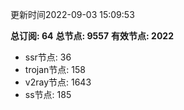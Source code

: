 更新时间2022-09-03 15:09:53

**总订阅: 64**
**总节点: 9557**
**有效节点: 2022**
- ssr节点: 36
- trojan节点: 158
- v2ray节点: 1643
- ss节点: 185
